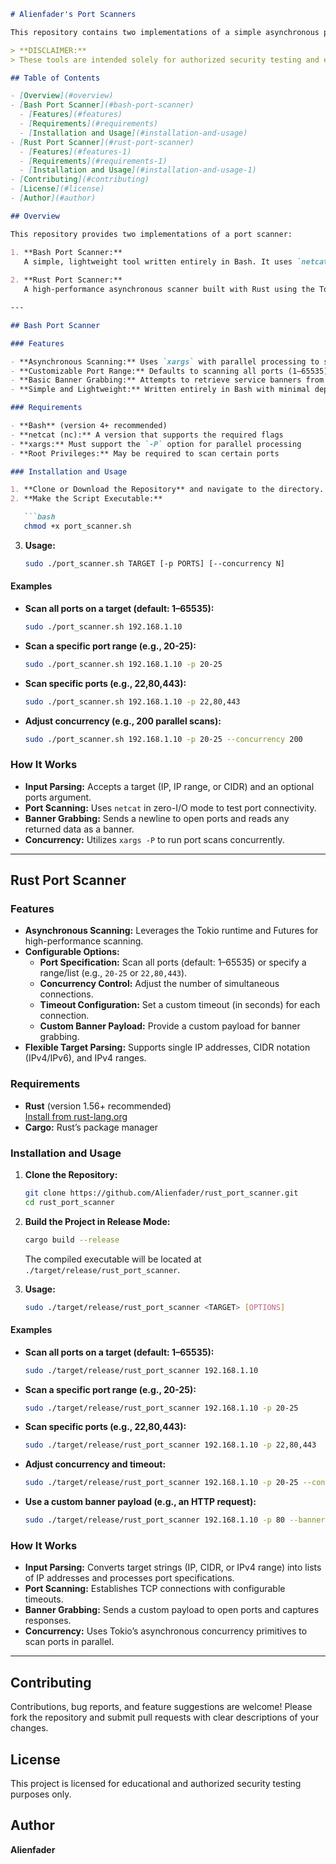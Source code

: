 
```markdown
# Alienfader's Port Scanners

This repository contains two implementations of a simple asynchronous port scanner designed for authorized security testing and educational purposes. Both tools scan TCP ports on a specified target and attempt basic banner grabbing. They are lightweight, customizable, and serve as a learning resource for network scanning techniques.

> **DISCLAIMER:**  
> These tools are intended solely for authorized security testing and educational purposes. Unauthorized scanning of networks is illegal and may result in severe consequences. Use them responsibly.

## Table of Contents

- [Overview](#overview)
- [Bash Port Scanner](#bash-port-scanner)
  - [Features](#features)
  - [Requirements](#requirements)
  - [Installation and Usage](#installation-and-usage)
- [Rust Port Scanner](#rust-port-scanner)
  - [Features](#features-1)
  - [Requirements](#requirements-1)
  - [Installation and Usage](#installation-and-usage-1)
- [Contributing](#contributing)
- [License](#license)
- [Author](#author)

## Overview

This repository provides two implementations of a port scanner:

1. **Bash Port Scanner:**  
   A simple, lightweight tool written entirely in Bash. It uses `netcat` for port testing and `xargs` for concurrent scanning.
   
2. **Rust Port Scanner:**  
   A high-performance asynchronous scanner built with Rust using the Tokio runtime. It offers configurable options such as custom timeouts, concurrency control, and banner payloads.

---

## Bash Port Scanner

### Features

- **Asynchronous Scanning:** Uses `xargs` with parallel processing to scan multiple ports concurrently.
- **Customizable Port Range:** Defaults to scanning all ports (1–65535), but you can specify a range or comma-separated list.
- **Basic Banner Grabbing:** Attempts to retrieve service banners from open ports.
- **Simple and Lightweight:** Written entirely in Bash with minimal dependencies.

### Requirements

- **Bash** (version 4+ recommended)
- **netcat (nc):** A version that supports the required flags
- **xargs:** Must support the `-P` option for parallel processing
- **Root Privileges:** May be required to scan certain ports

### Installation and Usage

1. **Clone or Download the Repository** and navigate to the directory.
2. **Make the Script Executable:**

   ```bash
   chmod +x port_scanner.sh
   ```

3. **Usage:**

   ```bash
   sudo ./port_scanner.sh TARGET [-p PORTS] [--concurrency N]
   ```

#### Examples

- **Scan all ports on a target (default: 1–65535):**

  ```bash
  sudo ./port_scanner.sh 192.168.1.10
  ```

- **Scan a specific port range (e.g., 20-25):**

  ```bash
  sudo ./port_scanner.sh 192.168.1.10 -p 20-25
  ```

- **Scan specific ports (e.g., 22,80,443):**

  ```bash
  sudo ./port_scanner.sh 192.168.1.10 -p 22,80,443
  ```

- **Adjust concurrency (e.g., 200 parallel scans):**

  ```bash
  sudo ./port_scanner.sh 192.168.1.10 -p 20-25 --concurrency 200
  ```

### How It Works

- **Input Parsing:** Accepts a target (IP, IP range, or CIDR) and an optional ports argument.
- **Port Scanning:** Uses `netcat` in zero-I/O mode to test port connectivity.
- **Banner Grabbing:** Sends a newline to open ports and reads any returned data as a banner.
- **Concurrency:** Utilizes `xargs -P` to run port scans concurrently.

---

## Rust Port Scanner

### Features

- **Asynchronous Scanning:** Leverages the Tokio runtime and Futures for high-performance scanning.
- **Configurable Options:**
  - **Port Specification:** Scan all ports (default: 1–65535) or specify a range/list (e.g., `20-25` or `22,80,443`).
  - **Concurrency Control:** Adjust the number of simultaneous connections.
  - **Timeout Configuration:** Set a custom timeout (in seconds) for each connection.
  - **Custom Banner Payload:** Provide a custom payload for banner grabbing.
- **Flexible Target Parsing:** Supports single IP addresses, CIDR notation (IPv4/IPv6), and IPv4 ranges.

### Requirements

- **Rust** (version 1.56+ recommended)  
  [Install from rust-lang.org](https://www.rust-lang.org/tools/install)
- **Cargo:** Rust’s package manager

### Installation and Usage

1. **Clone the Repository:**

   ```bash
   git clone https://github.com/Alienfader/rust_port_scanner.git
   cd rust_port_scanner
   ```

2. **Build the Project in Release Mode:**

   ```bash
   cargo build --release
   ```

   The compiled executable will be located at `./target/release/rust_port_scanner`.

3. **Usage:**

   ```bash
   sudo ./target/release/rust_port_scanner <TARGET> [OPTIONS]
   ```

#### Examples

- **Scan all ports on a target (default: 1–65535):**

  ```bash
  sudo ./target/release/rust_port_scanner 192.168.1.10
  ```

- **Scan a specific port range (e.g., 20-25):**

  ```bash
  sudo ./target/release/rust_port_scanner 192.168.1.10 -p 20-25
  ```

- **Scan specific ports (e.g., 22,80,443):**

  ```bash
  sudo ./target/release/rust_port_scanner 192.168.1.10 -p 22,80,443
  ```

- **Adjust concurrency and timeout:**

  ```bash
  sudo ./target/release/rust_port_scanner 192.168.1.10 -p 20-25 --concurrency 200 --timeout 5
  ```

- **Use a custom banner payload (e.g., an HTTP request):**

  ```bash
  sudo ./target/release/rust_port_scanner 192.168.1.10 -p 80 --banner-payload "GET / HTTP/1.0\r\n\r\n"
  ```

### How It Works

- **Input Parsing:** Converts target strings (IP, CIDR, or IPv4 range) into lists of IP addresses and processes port specifications.
- **Port Scanning:** Establishes TCP connections with configurable timeouts.
- **Banner Grabbing:** Sends a custom payload to open ports and captures responses.
- **Concurrency:** Uses Tokio’s asynchronous concurrency primitives to scan ports in parallel.

---

## Contributing

Contributions, bug reports, and feature suggestions are welcome! Please fork the repository and submit pull requests with clear descriptions of your changes.

## License

This project is licensed for educational and authorized security testing purposes only.

## Author

**Alienfader**
```
